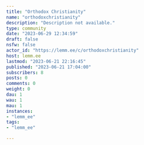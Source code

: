 ```yaml
---
title: "Orthodox Christianity" 
name: "orthodoxchristianity"
description: "Description not available."
type: community
date: "2023-06-29 12:34:59"
draft: false
nsfw: false
actor_id: "https://lemm.ee/c/orthodoxchristianity"
host: lemm.ee
lastmod: "2023-06-21 22:16:45"
published: "2023-06-21 17:04:00"
subscribers: 8
posts: 0
comments: 0
weight: 0
dau: 1
wau: 1
mau: 1
instances:
- "lemm_ee"
tags: 
- "lemm_ee"

---
```

